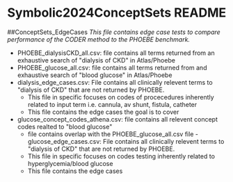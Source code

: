 # Symbolic2024ConceptSets README

##ConceptSets_EdgeCases
*This file contains edge case tests to compare performance of the CODER method to the PHOEBE benchmark.*
- PHOEBE_dialysisCKD_all.csv: file contains all terms returned from an exhaustive search of "dialysis of CKD" in Atlas/Phoebe
- PHOEBE_glucose_all.csv: file contains all terms returned from and exhaustive search of "blood glucose" in Atlas/Phoebe
- dialysis_edge_cases.csv: File contains all clinically relevent terms to "dialysis of CKD" that are not returned by PHOEBE.
  - This file in specific focuses on codes of procecedures inherently related to input term i.e. cannula, av shunt, fistula, catheter
  - This file contains the edge cases the goal is to cover
- glucose_concept_codes_athena.csv: file contains all relevent concept codes realted to "blood glucose"
  - file contains overlap with the PHOEBE_glucose_all.csv file
-glucose_edge_cases.csv: File contains all clinically relevent terms to "dialysis of CKD" that are not returned by PHOEBE.
  - This file in specific focuses on codes testing inherently related to hyperglycemia/blood glucose
  - This file contains the edge cases
